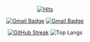 <!--### Hi there 👋-->

<div align=center>

[![Hits](https://hits.seeyoufarm.com/api/count/incr/badge.svg?url=https%3A%2F%2Fgithub.com%2Fwoojin01&count_bg=%2379C83D&title_bg=%23555555&icon=&icon_color=%23E7E7E7&title=hits&edge_flat=false)](https://hits.seeyoufarm.com)
	
<!--뱃지들-->
[![Gmail Badge](https://img.shields.io/badge/Gmail-d14836?style=flat-square&logo=Gmail&logoColor=white&link=mailto:riho@gmail.com)](mailto:riho@gmail.com) [![Gmail Badge](https://img.shields.io/badge/Pomo(포모도로)-fb1327?style=flat-square&logo=GooglePlay&logoColor=white&link=https://play.google.com/store/apps/details?id=com.tistory.toonflix2)](https://play.google.com/store/apps/details?id=com.tistory.toonflix2) 

</div>
<div align=center>

[![GitHub Streak](https://github-readme-streak-stats.herokuapp.com/?user=woojin01&theme=swift)](https://git.io/streak-stats)
![Top Langs](https://github-readme-stats.vercel.app/api/top-langs/?username=woojin01&layout=compact&theme=swift)

</div>

<!--
**woojin01/woojin01** is a ✨ _special_ ✨ repository because its `README.md` (this file) appears on your GitHub profile.

Here are some ideas to get you started:

- 🔭 I’m currently working on ...
- 🌱 I’m currently learning ...
- 👯 I’m looking to collaborate on ...
- 🤔 I’m looking for help with ...
- 💬 Ask me about ...
- 📫 How to reach me: ...
- 😄 Pronouns: ...
- ⚡ Fun fact: ...
-->
